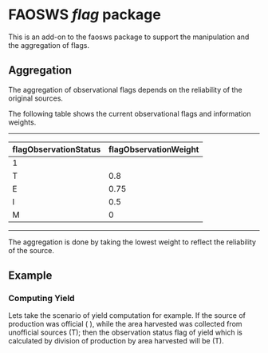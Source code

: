 # FAOSWS *flag* package

This is an add-on to the faosws package to support the manipulation
and the aggregation of flags.

## Aggregation

The aggregation of observational flags depends on the reliability of
the original sources. 

The following table shows the current observational flags and
information weights.

-------------------------------------------
flagObservationStatus|flagObservationWeight
---------------------|---------------------
 |1
T|0.8
E|0.75
I|0.5
M|0
-------------------------------------------

The aggregation is done by taking the lowest weight to reflect the
reliability of the source.

## Example

### Computing Yield

Lets take the scenario of yield computation for example. If the source
of production was official ( ), while the area harvested was collected
from unofficial sources (T); then the observation status flag of yield
which is calculated by division of production by area harvested will
be (T).